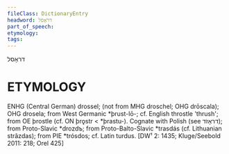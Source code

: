 ```yaml
---
fileClass: DictionaryEntry
headword: דראָסל
part_of_speech: 
etymology: 
tags: 
---
```

דראָסל

ETYMOLOGY
===========
ENHG (Central German) drossel; (not from MHG droschel; OHG drōscala); OHG drosela; from West Germanic *þrust-lō-; cf. English throstle 'thrush'; from OE þrostle (cf. ON þrǫstr < *þrastu-). Cognate with Polish (see דראָזד); from Proto-Slavic *drozdъ; from Proto-Balto-Slavic *trasdás (cf. Lithuanian strãzdas); from PIE *trósdos; cf. Latin turdus. 
[DW¹ 2: 1435; Kluge/Seebold 2011: 218; Orel 425]